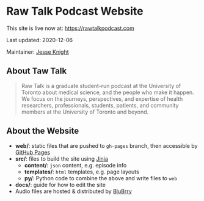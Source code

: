 # Raw Talk Podcast Website

This site is live now at: https://rawtalkpodcast.com

Last updated: 2020-12-06

Maintainer: [Jesse Knight](jesse.x.knight@gmail.com)

## About Taw Talk

> Raw Talk is a graduate student-run podcast at the University of Toronto
  about medical science, and the people who make it happen.
  We focus on the journeys, perspectives, and expertise of
  health researchers, professionals, students, patients, and community members
  at the University of Toronto and beyond. 

## About the Website

- **web/**: static files that are pushed to `gh-pages` branch, then accessible by
  [GitHub Pages](https://raw-talk-podcast.github.io/website)
- **src/**: files to build the site using
  [Jinja](https://jinja.palletsprojects.com/en/2.11.x/)
  - **content/**: `json` content, e.g. episode info
  - **templates/**: `html` templates, e.g. page layouts
  - **py/**: Python code to combine the above and write files to `web`
- **docs/**: guide for how to edit the site
- Audio files are hosted & distributed by
  [BluBrry](https://feeds.blubrry.com/feeds/rawdataims.xml)